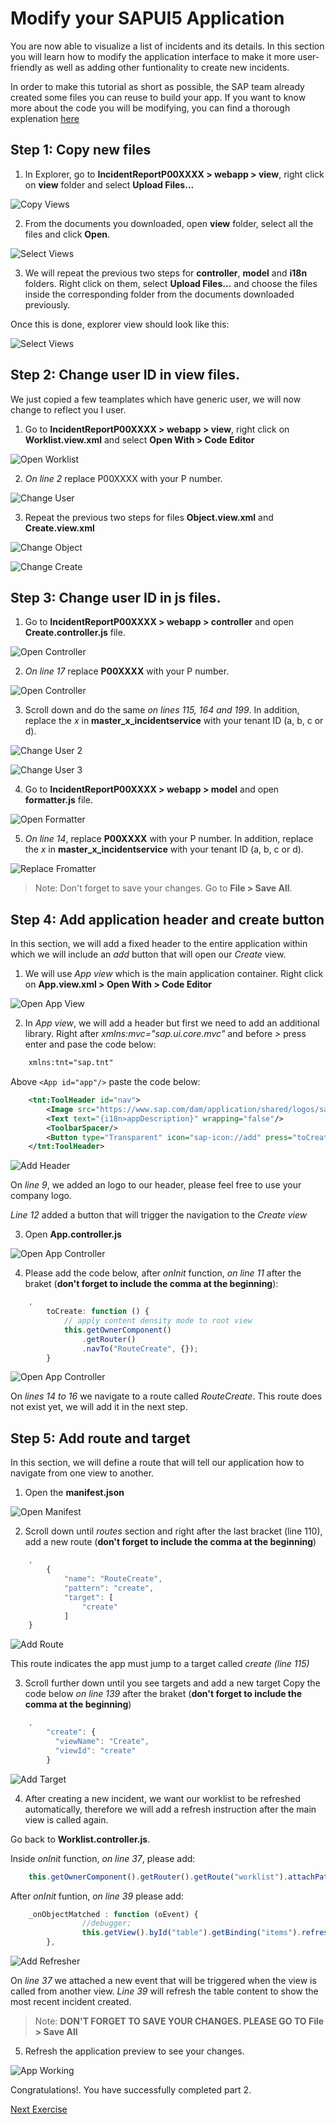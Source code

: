 # Modify your SAPUI5 Application

You are now able to visualize a list of incidents and its details. In this section you will learn how to modify the application interface to make it more user-friendly as well as adding other funtionality to create new incidents.

In order to make this tutorial as short as possible, the SAP team already created some files you can reuse to build your app. If you want to know more about the code you will be modifying, you can find a thorough explenation [here](Code%20explanation%20-%20part%202.md)

## Step 1: Copy new files

1. In Explorer, go to **IncidentReportP00XXXX > webapp > view**, right click on  **view** folder and select **Upload Files...**

![Copy Views](Part2ImagesShort/1.CopyFiles.png)

2. From the documents you downloaded, open **view** folder, select all the files and click **Open**.

![Select Views](Part2ImagesShort/2.selectViews.png)

3. We will repeat the previous two steps for **controller**, **model** and **i18n** folders. Right click on them, select **Upload Files...** and choose the files inside the corresponding folder from the documents downloaded previously.

Once this is done, explorer view should look like this:

![Select Views](Part2ImagesShort/3.ExplorerView.png)

## Step 2: Change user ID in view files.

We just copied a few teamplates which have generic user, we will now change to reflect you I user.

1. Go to **IncidentReportP00XXXX > webapp > view**, right click on **Worklist.view.xml** and select **Open With > Code Editor** 

![Open Worklist](Part2ImagesShort/4.OpenWorklist.png)

2. *On line 2* replace P00XXXX with your P number.

![Change User](Part2ImagesShort/5.ChangeUser.png)

3. Repeat the previous two steps for files **Object.view.xml** and **Create.view.xml**

![Change Object](Part2ImagesShort/6.ChangeObject.png)

![Change Create](Part2ImagesShort/7.ChangeCreate.png)

## Step 3: Change user ID in js files.

1. Go to **IncidentReportP00XXXX > webapp > controller** and open **Create.controller.js** file.

![Open Controller](Part2ImagesShort/8.OpenController.png)

2. *On line 17* replace **P00XXXX** with your P number.

![Open Controller](Part2ImagesShort/9.ChangeUser.png)

3. Scroll down and do the same *on lines 115, 164 and 199*. In addition, replace the *x* in **master_x_incidentservice** with your tenant ID (a, b, c or d).

![Change User 2](Part2ImagesShort/10.ChangeUserCreate2.png)

![Change User 3](Part2ImagesShort/11.ChangeUserCreate3.png)

4. Go to **IncidentReportP00XXXX > webapp > model** and open **formatter.js** file.

![Open Formatter](Part2ImagesShort/12.OpenFormatter.png)

5. *On line 14*, replace **P00XXXX** with your P number. In addition, replace the *x* in **master_x_incidentservice** with your tenant ID (a, b, c or d).

![Replace Fromatter](Part2ImagesShort/13.ReplaceFormatter.png)

> Note: Don't forget to save your changes. Go to **File > Save All**.

## Step 4: Add application header and create button

In this section, we will add a fixed header to the entire application within which we will include an _add_ button that will open our _Create_ view.

1. We will use _App view_ which is the main application container. Right click on **App.view.xml > Open With > Code Editor** 

![Open App View](Part2Images/CreateView/18.OpenAppView.png)

2. In _App view_, we will add a header but first we need to add an additional library. Right after *xmlns:mvc="sap.ui.core.mvc"* and before *>* press enter and pase the code below:

```xml
	xmlns:tnt="sap.tnt"
```
Above ```<App id="app"/>``` paste the code below:

```xml
	<tnt:ToolHeader id="nav">
		<Image src="https://www.sap.com/dam/application/shared/logos/sap-logo-svg.svg.adapt.svg/1493030643828.svg" width="50px"></Image>
		<Text text="{i18n>appDescription}" wrapping="false"/>
		<ToolbarSpacer/>
		<Button type="Transparent" icon="sap-icon://add" press="toCreate"></Button>
	</tnt:ToolHeader>
```
![Add Header](Part2Images/CreateView/19.AddAppHeader.png)

On *line 9*, we added an logo to our header, please feel free to use your company logo. 

*Line 12* added a button that will trigger the navigation to the _Create view_

3. Open **App.controller.js**

![Open App Controller](Part2Images/CreateView/20.OpenAppController.png)

4. Please add the code below, after _onInit_ function, *on line 11* after the braket (**don't forget to include the comma at the beginning**):

```javascript
	,
        toCreate: function () {
			// apply content density mode to root view
			this.getOwnerComponent()
				.getRouter()
				.navTo("RouteCreate", {});
        }
```
![Open App Controller](Part2Images/CreateView/21.AddCreateHandler.png)

On *lines 14 to 16* we navigate to a route called _RouteCreate_. This route does not exist yet, we will add it in the next step.

## Step 5: Add route and target

In this section, we will define a route that will tell our application how to navigate from one view to another.

1. Open the **manifest.json**

![Open Manifest](Part2Images/CreateView/21.1.OpenManifest.png)

2. Scroll down until _routes_ section and right after the last bracket (line 110), add a new route (**don't forget to include the comma at the beginning**)

```javascript	
	,
        {
			"name": "RouteCreate",
			"pattern": "create",
			"target": [
				"create"
			]
	}
```
![Add Route](Part2Images/CreateView/22.AddRoute.png)

This route indicates the app must jump to a target called _create (line 115)_

3. Scroll further down until you see targets and add a new target Copy the code below *on line 139* after the braket (**don't forget to include the comma at the beginning**)

```javascript
	,
        "create": {
          "viewName": "Create",
          "viewId": "create"
        }
```
![Add Target](Part2Images/CreateView/23.AddTarget.png)

4. After creating a new incident, we want our worklist to be refreshed automatically, therefore we will add a refresh instruction after the main view is called again.

Go back to **Worklist.controller.js**.

Inside _onInit_ function, *on line 37*, please add:

```javascript
	this.getOwnerComponent().getRouter().getRoute("worklist").attachPatternMatched(this._onObjectMatched, this);
```
After _onInit_ funtion, *on line 39* please add:

```javascript
	_onObjectMatched : function (oEvent) {
                //debugger;
                this.getView().byId("table").getBinding("items").refresh();
        },
```
![Add Refresher](Part2Images/CreateView/24.AddRefreshWorklist.png)

On *line 37* we attached a new event that will be triggered when the view is called from another view. *Line 39* will refresh the table content to show the most recent incident created.

> Note: **DON'T FORGET TO SAVE YOUR CHANGES. PLEASE GO TO File > Save All**

5. Refresh the application preview to see your changes.

![App Working](Part2Images/CreateView/25.1.AppWorking.gif)

Congratulations!. You have successfully completed part 2.

[Next Exercise](Part%203%20-%20Add%20a%20chatbot%20to%20your%20SAPUI5%20app.md)
